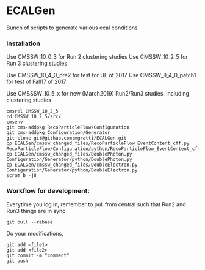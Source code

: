 # ECALGen
Bunch of scripts to generate various ecal conditions

### Installation

Use CMSSW_10_0_3 for Run 2 clustering studies
Use CMSSW_10_2_5 for Run 3 clustering studies

Use CMSSW_10_4_0_pre2 for test for UL of 2017
Use CMSSW_9_4_0_patch1 for test of Fall17 of 2017

Use CMSSSW_10_5_x for new (March2019) Run2/Run3 studies, including clustering studies
```
cmsrel CMSSW_10_2_5
cd CMSSW_10_2_5/src/
cmsenv
git cms-addpkg RecoParticleFlow/Configuration
git cms-addpkg Configuration/Generator 
git clone git@github.com:mgratti/ECALGen.git
cp ECALGen/cmssw_changed_files/RecoParticleFlow_EventContent_cff.py RecoParticleFlow/Configuration/python/RecoParticleFlow_EventContent_cff.py
cp ECALGen/cmssw_changed_files/DoublePhoton.py Configuration/Generator/python/DoublePhoton.py
cp ECALGen/cmssw_changed_files/DoubleElectron.py Configuration/Generator/python/DoubleElectron.py
scram b -j8
```

### Workflow for development:
Everytime you log in, remember to pull from central such that Run2 and Run3 things are in sync

```
git pull --rebase
```

Do your modifications, 
```
git add <file1>
git add <file2>
git commit -m "comment"
git push
```
